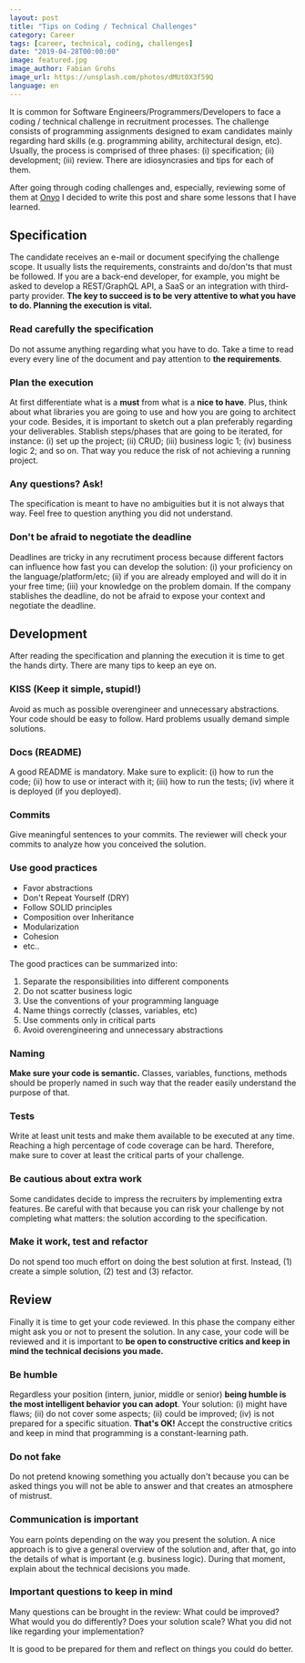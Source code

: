 ```yaml
---
layout: post
title: "Tips on Coding / Technical Challenges"
category: Career
tags: [career, technical, coding, challenges]
date: "2019-04-28T00:00:00"
image: featured.jpg
image_author: Fabian Grohs
image_url: https://unsplash.com/photos/dMUt0X3f59Q
language: en
---
```


It is common for Software Engineers/Programmers/Developers to face a coding / technical challenge in recruitment processes. The challenge consists of programming assignments designed to exam candidates mainly regarding hard skills (e.g. programming ability, architectural design, etc). Usually, the process is comprised of three phases: (i) specification; (ii) development; (iii) review. There are idiosyncrasies and tips for each of them.

After going through coding challenges and, especially, reviewing some of them at [Onyo](www.onyo.com) I decided to write this post and share some lessons that I have learned.

## Specification

The candidate receives an e-mail or document specifying the challenge scope. It usually lists the requirements, constraints and do/don'ts that must be followed. If you are a back-end developer, for example, you might be asked to develop a REST/GraphQL API, a SaaS or an integration with third-party provider. **The key to succeed is to be very attentive to what you have to do. Planning the execution is vital.**

### Read carefully the specification

Do not assume anything regarding what you have to do. Take a time to read every every line of the document and pay attention to **the requirements**.

### Plan the execution

At first differentiate what is a **must** from what is a **nice to have**. Plus, think about what libraries you are going to use and how you are going to architect your code. Besides, it is important to sketch out a plan preferably regarding your deliverables. Stablish steps/phases that are going to be iterated, for instance: (i) set up the project; (ii) CRUD; (iii) business logic 1; (iv) business logic 2; and so on. That way you reduce the risk of not achieving a running project.

### Any questions? Ask!

The specification is meant to have no ambiguities but it is not always that way. Feel free to question anything you did not understand.

### Don't be afraid to negotiate the deadline

Deadlines are tricky in any recrutiment process because different factors can influence how fast you can develop the solution: (i) your proficiency on the language/platform/etc; (ii) if you are already employed and will do it in your free time; (iii) your knowledge on the problem domain. If the company stablishes the deadline, do not be afraid to expose your context and negotiate the deadline.

## Development

After reading the specification and planning the execution it is time to get the hands dirty. There are many tips to keep an eye on.

### KISS (Keep it simple, stupid!)

Avoid as much as possible overengineer and unnecessary abstractions. Your code should be easy to follow. Hard problems usually demand simple solutions.

### Docs (README)

A good README is mandatory. Make sure to explicit: (i) how to run the code; (ii) how to use or interact with it; (iii) how to run the tests; (iv) where it is deployed (if you deployed).

### Commits

Give meaningful sentences to your commits. The reviewer will check your commits to analyze how you conceived the solution.

### Use good practices

- Favor abstractions
- Don't Repeat Yourself (DRY)
- Follow SOLID principles
- Composition over Inheritance
- Modularization
- Cohesion
- etc..

The good practices can be summarized into:

1. Separate the responsibilities into different components
2. Do not scatter business logic
3. Use the conventions of your programming language
4. Name things correctly (classes, variables, etc)
5. Use comments only in critical parts
6. Avoid overengineering and unnecessary abstractions

### Naming

**Make sure your code is semantic.** Classes, variables, functions, methods should be properly named in such way that the reader easily understand the purpose of that.

### Tests

Write at least unit tests and make them available to be executed at any time. Reaching a high percentage of code coverage can be hard. Therefore, make sure to cover at least the critical parts of your challenge.

### Be cautious about extra work

Some candidates decide to impress the recruiters by implementing extra features. Be careful with that because you can risk your challenge by not completing what matters: the solution according to the specification.

### Make it work, test and refactor

Do not spend too much effort on doing the best solution at first. Instead, (1) create a simple solution, (2) test and (3) refactor.

## Review

Finally it is time to get your code reviewed. In this phase the company either might ask you or not to present the solution. In any case, your code will be reviewed and it is important to **be open to constructive critics and keep in mind the technical decisions you made.**

### Be humble

Regardless your position (intern, junior, middle or senior) **being humble is the most intelligent behavior you can adopt**. Your solution: (i) might have flaws; (ii) do not cover some aspects; (ii) could be improved; (iv) is not prepared for a specific situation. **That's OK!** Accept the constructive critics and keep in mind that programming is a constant-learning path.

### Do not fake

Do not pretend knowing something you actually don't because you can be asked things you will not be able to answer and that creates an atmosphere of mistrust.

### Communication is important

You earn points depending on the way you present the solution. A nice approach is to give a general overview of the solution and, after that, go into the details of what is important (e.g. business logic). During that moment, explain about the technical decisions you made.

### Important questions to keep in mind

Many questions can be brought in the review: What could be improved? What would you do differently? Does your solution scale? What you did not like regarding your implementation?

It is good to be prepared for them and reflect on things you could do better.
